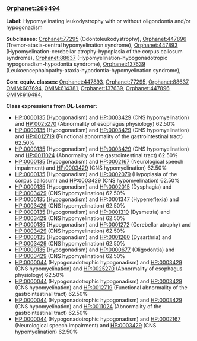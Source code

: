 
### [Orphanet:289494](http://www.orpha.net/ORDO/Orphanet_289494)
**Label:** Hypomyelinating leukodystrophy with or without oligondontia and/or hypogonadism

**Subclasses:** [Orphanet:77295](http://www.orpha.net/ORDO/Orphanet_77295) (Odontoleukodystrophy), [Orphanet:447896](http://www.orpha.net/ORDO/Orphanet_447896) (Tremor-ataxia-central hypomyelination syndrome), [Orphanet:447893](http://www.orpha.net/ORDO/Orphanet_447893) (Hypomyelination-cerebellar atrophy-hypoplasia of the corpus callosum syndrome), [Orphanet:88637](http://www.orpha.net/ORDO/Orphanet_88637) (Hypomyelination-hypogonadotropic hypogonadism-hypodontia syndrome), [Orphanet:137639](http://www.orpha.net/ORDO/Orphanet_137639) (Leukoencephalopathy-ataxia-hypodontia-hypomyelination syndrome), 

**Corr. equiv. classes:** [Orphanet:447893](http://www.orpha.net/ORDO/Orphanet_447893), [Orphanet:77295](http://www.orpha.net/ORDO/Orphanet_77295), [Orphanet:88637](http://www.orpha.net/ORDO/Orphanet_88637), [OMIM:607694](http://purl.obolibrary.org/obo/OMIM_607694), [OMIM:614381](http://purl.obolibrary.org/obo/OMIM_614381), [Orphanet:137639](http://www.orpha.net/ORDO/Orphanet_137639), [Orphanet:447896](http://www.orpha.net/ORDO/Orphanet_447896), [OMIM:616494](http://purl.obolibrary.org/obo/OMIM_616494), 

**Class expressions from DL-Learner:**

- [HP:0000135](http://purl.obolibrary.org/obo/HP_0000135) (Hypogonadism) and [HP:0003429](http://purl.obolibrary.org/obo/HP_0003429) (CNS hypomyelination) and [HP:0025270](http://purl.obolibrary.org/obo/HP_0025270) (Abnormality of esophagus physiology) 62.50%
- [HP:0000135](http://purl.obolibrary.org/obo/HP_0000135) (Hypogonadism) and [HP:0003429](http://purl.obolibrary.org/obo/HP_0003429) (CNS hypomyelination) and [HP:0012719](http://purl.obolibrary.org/obo/HP_0012719) (Functional abnormality of the gastrointestinal tract) 62.50%
- [HP:0000135](http://purl.obolibrary.org/obo/HP_0000135) (Hypogonadism) and [HP:0003429](http://purl.obolibrary.org/obo/HP_0003429) (CNS hypomyelination) and [HP:0011024](http://purl.obolibrary.org/obo/HP_0011024) (Abnormality of the gastrointestinal tract) 62.50%
- [HP:0000135](http://purl.obolibrary.org/obo/HP_0000135) (Hypogonadism) and [HP:0002167](http://purl.obolibrary.org/obo/HP_0002167) (Neurological speech impairment) and [HP:0003429](http://purl.obolibrary.org/obo/HP_0003429) (CNS hypomyelination) 62.50%
- [HP:0000135](http://purl.obolibrary.org/obo/HP_0000135) (Hypogonadism) and [HP:0002079](http://purl.obolibrary.org/obo/HP_0002079) (Hypoplasia of the corpus callosum) and [HP:0003429](http://purl.obolibrary.org/obo/HP_0003429) (CNS hypomyelination) 62.50%
- [HP:0000135](http://purl.obolibrary.org/obo/HP_0000135) (Hypogonadism) and [HP:0002015](http://purl.obolibrary.org/obo/HP_0002015) (Dysphagia) and [HP:0003429](http://purl.obolibrary.org/obo/HP_0003429) (CNS hypomyelination) 62.50%
- [HP:0000135](http://purl.obolibrary.org/obo/HP_0000135) (Hypogonadism) and [HP:0001347](http://purl.obolibrary.org/obo/HP_0001347) (Hyperreflexia) and [HP:0003429](http://purl.obolibrary.org/obo/HP_0003429) (CNS hypomyelination) 62.50%
- [HP:0000135](http://purl.obolibrary.org/obo/HP_0000135) (Hypogonadism) and [HP:0001310](http://purl.obolibrary.org/obo/HP_0001310) (Dysmetria) and [HP:0003429](http://purl.obolibrary.org/obo/HP_0003429) (CNS hypomyelination) 62.50%
- [HP:0000135](http://purl.obolibrary.org/obo/HP_0000135) (Hypogonadism) and [HP:0001272](http://purl.obolibrary.org/obo/HP_0001272) (Cerebellar atrophy) and [HP:0003429](http://purl.obolibrary.org/obo/HP_0003429) (CNS hypomyelination) 62.50%
- [HP:0000135](http://purl.obolibrary.org/obo/HP_0000135) (Hypogonadism) and [HP:0001260](http://purl.obolibrary.org/obo/HP_0001260) (Dysarthria) and [HP:0003429](http://purl.obolibrary.org/obo/HP_0003429) (CNS hypomyelination) 62.50%
- [HP:0000135](http://purl.obolibrary.org/obo/HP_0000135) (Hypogonadism) and [HP:0000677](http://purl.obolibrary.org/obo/HP_0000677) (Oligodontia) and [HP:0003429](http://purl.obolibrary.org/obo/HP_0003429) (CNS hypomyelination) 62.50%
- [HP:0000044](http://purl.obolibrary.org/obo/HP_0000044) (Hypogonadotrophic hypogonadism) and [HP:0003429](http://purl.obolibrary.org/obo/HP_0003429) (CNS hypomyelination) and [HP:0025270](http://purl.obolibrary.org/obo/HP_0025270) (Abnormality of esophagus physiology) 62.50%
- [HP:0000044](http://purl.obolibrary.org/obo/HP_0000044) (Hypogonadotrophic hypogonadism) and [HP:0003429](http://purl.obolibrary.org/obo/HP_0003429) (CNS hypomyelination) and [HP:0012719](http://purl.obolibrary.org/obo/HP_0012719) (Functional abnormality of the gastrointestinal tract) 62.50%
- [HP:0000044](http://purl.obolibrary.org/obo/HP_0000044) (Hypogonadotrophic hypogonadism) and [HP:0003429](http://purl.obolibrary.org/obo/HP_0003429) (CNS hypomyelination) and [HP:0011024](http://purl.obolibrary.org/obo/HP_0011024) (Abnormality of the gastrointestinal tract) 62.50%
- [HP:0000044](http://purl.obolibrary.org/obo/HP_0000044) (Hypogonadotrophic hypogonadism) and [HP:0002167](http://purl.obolibrary.org/obo/HP_0002167) (Neurological speech impairment) and [HP:0003429](http://purl.obolibrary.org/obo/HP_0003429) (CNS hypomyelination) 62.50%


